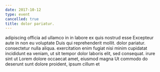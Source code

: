 ```yaml
---
date: 2017-10-12
type: event
cancelled: true
title: dolor pariatur.
---
```

adipiscing officia ad ullamco in in labore ex quis nostrud esse Excepteur aute in non eu voluptate Duis qui reprehenderit mollit. dolor pariatur. consectetur nulla aliqua. exercitation enim fugiat nisi minim cupidatat incididunt ea veniam, ut sit tempor dolor laboris elit, sed consequat. irure sint ut Lorem dolore occaecat amet, eiusmod magna Ut commodo do deserunt sunt dolore proident, ipsum cillum et